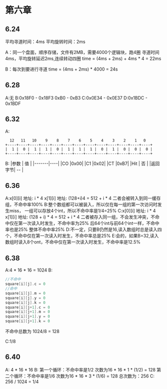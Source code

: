 # 第六章
## 6.24
平均寻道时间：4ms
平均旋转时间：2ms

A：同一个盘面，顺序存储，文件有2MB，需要4000个逻辑块，跑4圈
寻道时间4ms，平均旋转延迟2ms,连续转动四圈
time = (4ms + 2ms) + 4ms * 4 = 22ms

B：每次到要进行寻道
time = (4ms + 2ms) * 4000 = 24s

## 6.28
A:无
B:0x18F0 - 0x18F3 0xB0 - 0xB3
C:0x0E34 - 0x0E37
D:0x1BDC - 0x1BDF
## 6.32
A:

```
  12   11   10    9    8    7    6    5    4    3    2    1   0
+----+----+----+----+----+----+----+----+----+----+----+----+----+
|  1 |  0 |  1 |  1 |  0 |  1 |  1 |  1 |  0 |  1 |  0 |  0 |  0 |
+----+----+----+----+----+----+----+----+----+----+----+----+----+
```

B:
|参数    | 值 |
|-------|----|
|CO     |0x00|
|C1     |0x02|
|CT     |0xB7|
|Hit    | 否  |
|返回字节| -- |


## 6.36
A:x[0][i] 地址: i * 4
  x[1][i] 地址: (128+i)4 = 512 + i * 4
  二者会被转入到同一缓存组，不命中率100%
B:整个数组都可以被装入，所以仅在每一组的第一次访问时发生miss，
一组可以存放4个int，所以不命中率是1/4=25%
C:x[0][i] 地址: i * 4
  x[1][i] 地址: (128 + i) * 4 = 512 + i * 4
  二者被存入同一组，不会发生冲突，不命中仅在第一次读入时发生，不命中率为25%
  后64个int与前64个int一样，不命中率也是25%
  整体不命中率25%
D:不一定，只要B仍然是16,读入数组时总是读入四个，不命中仅在第一次读入时发生，不命中率总是25%
E:会的，如果B=32,读入数组时读入8个ont，不命中仅在第一次读入时发生，不命中率是12.5%

## 6.38
A:4 * 16 * 16 = 1024
B:
```c
//不命中
square[i][j].c = 0
//命中
square[i][j].m = 0
square[i][j].y = 0
square[i][j].k = 0
square[i][j+1].c = 0
square[i][j+1].m = 0
square[i][j+1].y = 0
square[i][j+1].k = 0
```
不命中总数为 1024/8 = 128

C:1/8

## 6.40
A: 4 * 16 * 16
B: 第一个循环：不命中率是1/2 次数为16 * 16 * 1 * (1/2) = 128
   第二个循环：不命中率是1/6 次数为16 * 16 * 3 * (1/6) = 128
   总次数为：256
C: 256 / 1024 = 1/4